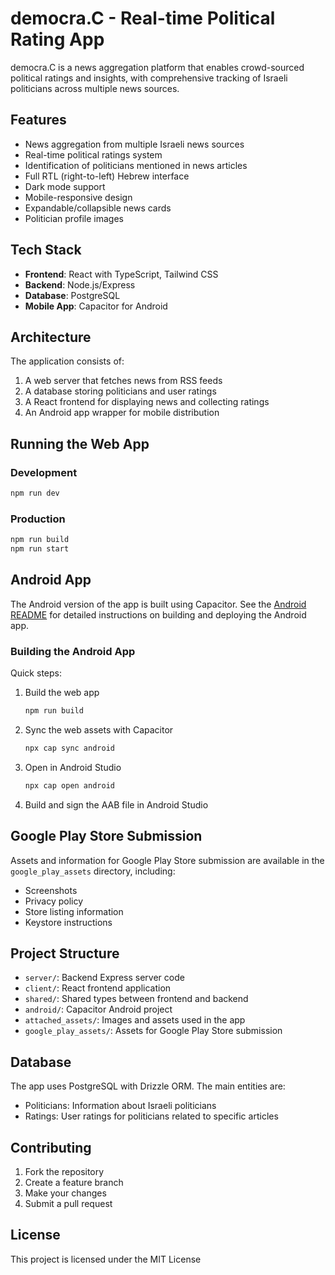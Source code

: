 # democra.C - Real-time Political Rating App

democra.C is a news aggregation platform that enables crowd-sourced political ratings and insights, with comprehensive tracking of Israeli politicians across multiple news sources.

## Features

- News aggregation from multiple Israeli news sources
- Real-time political ratings system
- Identification of politicians mentioned in news articles
- Full RTL (right-to-left) Hebrew interface
- Dark mode support
- Mobile-responsive design
- Expandable/collapsible news cards
- Politician profile images

## Tech Stack

- **Frontend**: React with TypeScript, Tailwind CSS
- **Backend**: Node.js/Express
- **Database**: PostgreSQL
- **Mobile App**: Capacitor for Android

## Architecture

The application consists of:

1. A web server that fetches news from RSS feeds
2. A database storing politicians and user ratings
3. A React frontend for displaying news and collecting ratings
4. An Android app wrapper for mobile distribution

## Running the Web App

### Development

```bash
npm run dev
```

### Production

```bash
npm run build
npm run start
```

## Android App

The Android version of the app is built using Capacitor. See the [Android README](android/README.md) for detailed instructions on building and deploying the Android app.

### Building the Android App

Quick steps:

1. Build the web app
   ```bash
   npm run build
   ```

2. Sync the web assets with Capacitor
   ```bash
   npx cap sync android
   ```

3. Open in Android Studio
   ```bash
   npx cap open android
   ```

4. Build and sign the AAB file in Android Studio

## Google Play Store Submission

Assets and information for Google Play Store submission are available in the `google_play_assets` directory, including:

- Screenshots
- Privacy policy
- Store listing information
- Keystore instructions

## Project Structure

- `server/`: Backend Express server code
- `client/`: React frontend application
- `shared/`: Shared types between frontend and backend
- `android/`: Capacitor Android project
- `attached_assets/`: Images and assets used in the app
- `google_play_assets/`: Assets for Google Play Store submission

## Database

The app uses PostgreSQL with Drizzle ORM. The main entities are:

- Politicians: Information about Israeli politicians
- Ratings: User ratings for politicians related to specific articles

## Contributing

1. Fork the repository
2. Create a feature branch
3. Make your changes
4. Submit a pull request

## License

This project is licensed under the MIT License